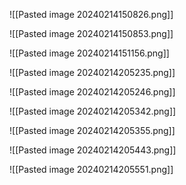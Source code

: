 
![[Pasted image 20240214150826.png]]

![[Pasted image 20240214150853.png]]

![[Pasted image 20240214151156.png]]

![[Pasted image 20240214205235.png]]

![[Pasted image 20240214205246.png]]

![[Pasted image 20240214205342.png]]

![[Pasted image 20240214205355.png]]

![[Pasted image 20240214205443.png]]

![[Pasted image 20240214205551.png]]

